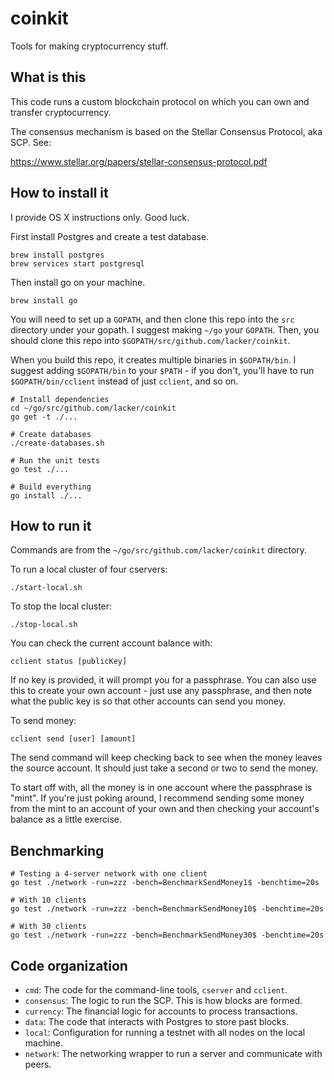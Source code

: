# coinkit
Tools for making cryptocurrency stuff.

## What is this

This code runs a custom blockchain protocol on which you can own and transfer
cryptocurrency.

The consensus mechanism is based on the Stellar Consensus Protocol,
aka SCP. See:

https://www.stellar.org/papers/stellar-consensus-protocol.pdf 

## How to install it

I provide OS X instructions only. Good luck.

First install Postgres and create a test database.

```
brew install postgres
brew services start postgresql
```

Then install go on your machine.

```
brew install go
```

You will need to set up a `GOPATH`, and then clone this repo into the `src`
directory under your gopath. I suggest making `~/go` your `GOPATH`. Then, you
should clone this repo into `$GOPATH/src/github.com/lacker/coinkit`.

When you build this repo, it creates multiple binaries in `$GOPATH/bin`.
I suggest adding `$GOPATH/bin` to your `$PATH` - if you don't, you'll have to run
`$GOPATH/bin/cclient` instead of just `cclient`, and so on.

```
# Install dependencies
cd ~/go/src/github.com/lacker/coinkit
go get -t ./...

# Create databases
./create-databases.sh

# Run the unit tests
go test ./...

# Build everything
go install ./...
```

## How to run it

Commands are from the `~/go/src/github.com/lacker/coinkit` directory.

To run a local cluster of four cservers:

```
./start-local.sh
```

To stop the local cluster:

```
./stop-local.sh
```

You can check the current account balance with:

```
cclient status [publicKey]
```

If no key is provided, it will prompt you for a passphrase. You can also
use this to create your own account - just use any passphrase, and then
note what the public key is so that other accounts can send you money.

To send money:

```
cclient send [user] [amount]
```

The send command will keep checking back to see when the money leaves the source
account. It should just take a second or two to send the money.

To start off with, all the money is in one account where the passphrase is "mint".
If you're just poking around, I recommend sending some money from the mint
to an account of your own and then checking your account's balance as a little
exercise.

## Benchmarking

```
# Testing a 4-server network with one client
go test ./network -run=zzz -bench=BenchmarkSendMoney1$ -benchtime=20s

# With 10 clients
go test ./network -run=zzz -bench=BenchmarkSendMoney10$ -benchtime=20s

# With 30 clients
go test ./network -run=zzz -bench=BenchmarkSendMoney30$ -benchtime=20s
```

## Code organization

* `cmd`: The code for the command-line tools, `cserver` and `cclient`.
* `consensus`: The logic to run the SCP. This is how blocks are formed.
* `currency`: The financial logic for accounts to process transactions.
* `data`: The code that interacts with Postgres to store past blocks.
* `local`: Configuration for running a testnet with all nodes on the local machine.
* `network`: The networking wrapper to run a server and communicate with peers.
